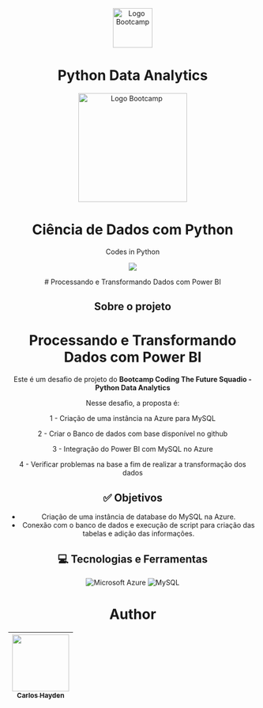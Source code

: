 <div align="center">
<img src="https://hermes.digitalinnovation.one/assets/diome/logo-full.svg" alt="Logo Bootcamp" width="80">
<h1>Python Data Analytics</h1>
<img src="https://hermes.dio.me/tracks/0136518c-68d6-4198-bdbe-6d982c3a1261.png" alt="Logo Bootcamp" width="220">

# Ciência de Dados com Python
Codes in Python



<p align="center">
<img src="http://img.shields.io/static/v1?label=STATUS&message=EM%20DESENVOLVIMENTO&color=GREEN&style=for-the-badge"/>
</p># Processando e Transformando Dados com Power BI

## Sobre o projeto
<h1 align="center"> Processando e Transformando Dados com Power BI </h1>

Este é um desafio de projeto do **Bootcamp Coding The Future Squadio - Python Data Analytics** 

Nesse desafio, a proposta é:

1 - Criação de uma instância na Azure para MySQL

2 - Criar o Banco de dados com base disponível no github

3 - Integração do Power BI com MySQL no Azure

4 - Verificar problemas na base a fim de realizar a transformação dos dados


## ✅ Objetivos

- Criação de uma instância de database do MySQL na Azure.
- Conexão com o banco de dados e execução de script para criação das tabelas e adição das informações.

## 💻 Tecnologias e Ferramentas

![Microsoft Azure](https://img.shields.io/static/v1?style=for-the-badge&message=Microsoft+Azure&color=0078D4&logo=Microsoft+Azure&logoColor=FFFFFF&label=)
![MySQL](https://img.shields.io/static/v1?style=for-the-badge&message=MySQL&color=4479A1&logo=MySQL&logoColor=FFFFFF&label=)



# Author

| [<img src="https://avatars.githubusercontent.com/u/79289647?v=4" width=115><br><sub>Carlos Hayden</sub>](https://github.com/JunhaumHayden) |
| :---: |

